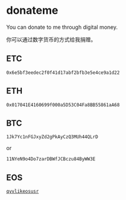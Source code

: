 # donateme

You can donate to me through digital money.

你可以通过数字货币的方式给我捐赠。

## ETC

`0x6e5bf3eedec2f0f41d17abf2bfb3e5e4ce9a1d22`

## ETH

`0x017041E4160699f000a5D53C04Fa8BB55861aA68`

## BTC

`1Jk7Yc1nFGJxyZd2gPkAyCzQ3MUh44QLrD`

or

`11NYeN9o4Do7zarDBWfJCBczu84ByWW3E`

## EOS

[`qyvlikeosusr`](https://www.eosx.io/account/qyvlikeosusr)

